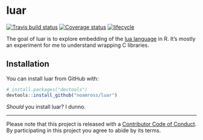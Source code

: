 
<!-- README.md is generated from README.Rmd. Please edit that file -->

# luar

[![Travis build
status](https://travis-ci.org/noamross/luar.svg?branch=master)](https://travis-ci.org/noamross/luar)
[![Coverage
status](https://codecov.io/gh/noamross/luar/branch/master/graph/badge.svg)](https://codecov.io/github/noamross/luar?branch=master)
[![lifecycle](https://img.shields.io/badge/lifecycle-experimental-orange.svg)](https://www.tidyverse.org/lifecycle/#experimental)

The goal of luar is to explore embedding of the [lua
language](https://www.lua.org) in R. It’s mostly an experiment for me to
understand wrapping C libraries.

## Installation

You can install luar from GitHub with:

``` r
# install.packages("devtools")
devtools::install_github("noamross/luar")
```

*Should* you install luar? I dunno.

-----

Please note that this project is released with a [Contributor Code of
Conduct](CODE_OF_CONDUCT.md). By participating in this project you agree
to abide by its terms.

